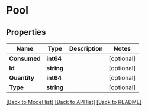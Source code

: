 # Pool

## Properties

Name | Type | Description | Notes
------------ | ------------- | ------------- | -------------
**Consumed** | **int64** |  | [optional] 
**Id** | **string** |  | [optional] 
**Quantity** | **int64** |  | [optional] 
**Type** | **string** |  | [optional] 

[[Back to Model list]](../README.md#documentation-for-models) [[Back to API list]](../README.md#documentation-for-api-endpoints) [[Back to README]](../README.md)


